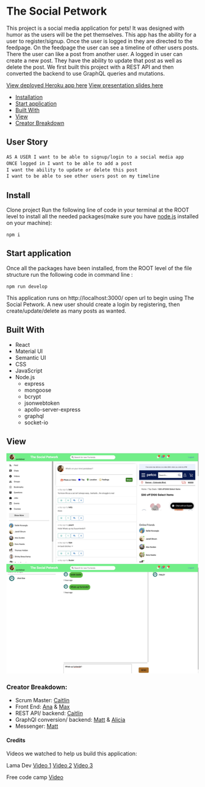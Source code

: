 # The Social Petwork 


This project is a social media application for pets! It was designed with humor as the users will be the pet themselves. This app has the ability for a user to register/signup. Once the user is logged in they are directed to the feedpage. On the feedpage the user can see a timeline of other users posts. There the user can like a post from another user. A logged in user can create a new post. They have the ability to update that post as well as delete the post. We first built this project with a REST API and then converted the backend to use GraphQL queries and mutations. 

[View deployed Heroku app here](https://the-social-petwork-app.herokuapp.com/)
[View presentation slides here](https://docs.google.com/presentation/d/1htlk49kj-wPQXrpZHVzvqVIGeb85KufIYeZpCEP9ie0/edit#slide=id.gb6c1ffefd6_0_12)
- [Installation](#install)
- [Start application](#start-application)
- [Built With](#built-with)
- [View](#view)
- [Creator Breakdown](#creator-breakdown)


## User Story

```md
AS A USER I want to be able to signup/login to a social media app
ONCE logged in I want to be able to add a post
I want the ability to update or delete this post 
I want to be able to see other users post on my timeline
```

## Install

Clone project
Run the following line of code in your terminal at the ROOT level to install all the needed packages(make sure you have [node.js](https://nodejs.org/en/download/) installed on your machine):

```
npm i
```

## Start application

Once all the packages have been installed, from the ROOT level of the file structure run the following code in command line :

```
npm run develop
```

This application runs on http://localhost:3000/ open url to begin using The Social Petwork. A new user should create a login by registering, then create/update/delete as many posts as wanted. 

## Built With

- React
- Material UI
- Semantic UI
- CSS
- JavaScript
- Node.js
  - express
  - mongoose
  - bcrypt
  - jsonwebtoken
  - apollo-server-express
  - graphql
  - socket-io

## View

![Mainpage](client/public/assets/mainpage.jpeg)
![Messenger](client/public/assets/messenger.jpeg)

### Creator Breakdown:

- Scrum Master: [Caitlin](https://github.com/CaitlinSwickard)
- Front End: [Ana](https://github.com/abanae) & [Max](https://github.com/maximosandoval)
- REST API/ backend: [Caitlin](https://github.com/CaitlinSwickard)
- GraphQl conversion/ backend: [Matt](https://github.com/COcoder555) & [Alicia](https://github.com/aliciachamar) 
- Messenger: [Matt](https://github.com/COcoder555)


#### Credits
Videos we watched to help us build this application:

Lama Dev
[Video 1](https://www.youtube.com/watch?v=ldGl6L4Vktk)
[Video 2](https://www.youtube.com/watch?v=zM93yZ_8SvE)
[Video 3](https://www.youtube.com/watch?v=pFHyZvVxce0&t=53s)

Free code camp
[Video](https://www.youtube.com/watch?v=n1mdAPFq2Os)

